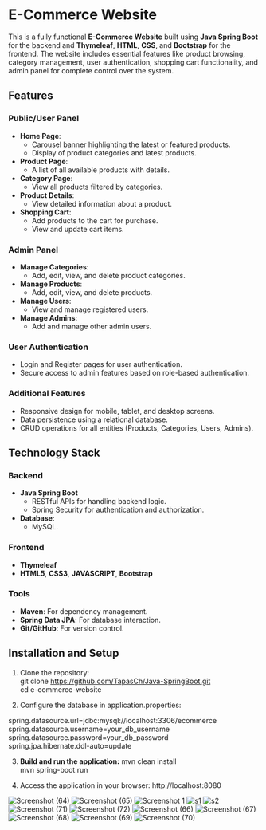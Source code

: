 # E-Commerce Website  

This is a fully functional **E-Commerce Website** built using **Java Spring Boot** for the backend and **Thymeleaf**, **HTML**, **CSS**, and **Bootstrap** for the frontend. The website includes essential features like product browsing, category management, user authentication, shopping cart functionality, and admin panel for complete control over the system.  

## Features  

### Public/User Panel  
- **Home Page**:  
  - Carousel banner highlighting the latest or featured products.  
  - Display of product categories and latest products.  
- **Product Page**:  
  - A list of all available products with details.  
- **Category Page**:  
  - View all products filtered by categories.  
- **Product Details**:  
  - View detailed information about a product.  
- **Shopping Cart**:  
  - Add products to the cart for purchase.  
  - View and update cart items.  

### Admin Panel  
- **Manage Categories**:  
  - Add, edit, view, and delete product categories.  
- **Manage Products**:  
  - Add, edit, view, and delete products.  
- **Manage Users**:  
  - View and manage registered users.  
- **Manage Admins**:  
  - Add and manage other admin users.  

### User Authentication  
- Login and Register pages for user authentication.  
- Secure access to admin features based on role-based authentication.  

### Additional Features  
- Responsive design for mobile, tablet, and desktop screens.  
- Data persistence using a relational database.  
- CRUD operations for all entities (Products, Categories, Users, Admins).  

## Technology Stack  

### Backend  
- **Java Spring Boot**  
  - RESTful APIs for handling backend logic.  
  - Spring Security for authentication and authorization.  
- **Database**:  
  - MySQL. 

### Frontend  
- **Thymeleaf**  
- **HTML5**, **CSS3**, **JAVASCRIPT**, **Bootstrap**  

### Tools  
- **Maven**: For dependency management.  
- **Spring Data JPA**: For database interaction.  
- **Git/GitHub**: For version control.  

## Installation and Setup  

1. Clone the repository:  
 git clone https://github.com/TapasCh/Java-SpringBoot.git  
   cd e-commerce-website

 2. Configure the database in application.properties:

   spring.datasource.url=jdbc:mysql://localhost:3306/ecommerce  
   spring.datasource.username=your_db_username  
    spring.datasource.password=your_db_password  
    spring.jpa.hibernate.ddl-auto=update

   
 3. **Build and run the application:**
     mvn clean install  
     mvn spring-boot:run

  4. Access the application in your browser:
      http://localhost:8080


![Screenshot (64)](https://github.com/user-attachments/assets/0dc5dfd8-d8a1-4e92-b805-0cfb4f8a1a4b)
![Screenshot (65)](https://github.com/user-attachments/assets/25f5bc09-76c6-4841-92d6-8665f7c6285a)
![Screenshot 1](https://github.com/user-attachments/assets/f40f7b82-d976-4188-b3d5-23c779df32c5)
![s1](https://github.com/user-attachments/assets/24f4b956-a7c9-4c6c-86aa-9ebabc3c5ab2)
![s2](https://github.com/user-attachments/assets/868e95c9-1151-4638-8f32-1d8d413b0d8e)
![Screenshot (71)](https://github.com/user-attachments/assets/aede4981-6810-4afc-a05a-11c76b8e0875)
![Screenshot (72)](https://github.com/user-attachments/assets/d7a9cce0-d32a-4175-a730-d1bcede82444)
![Screenshot (66)](https://github.com/user-attachments/assets/ca11c0ba-26b8-48fd-b0c5-3bcf2f40ac13)
![Screenshot (67)](https://github.com/user-attachments/assets/58514e0a-354a-4621-a064-cf737d4f97b6)
![Screenshot (68)](https://github.com/user-attachments/assets/fc71ca6a-6911-4eb2-879a-a95df0e1ca92)
![Screenshot (69)](https://github.com/user-attachments/assets/82a84893-fcc3-4485-af33-edad638211c0)
![Screenshot (70)](https://github.com/user-attachments/assets/6c42a189-9490-495c-b2b5-ccaeff4e2a40)
   


